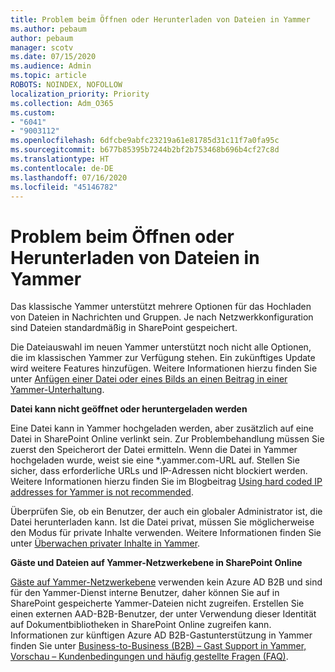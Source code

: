 ```yaml
---
title: Problem beim Öffnen oder Herunterladen von Dateien in Yammer
ms.author: pebaum
author: pebaum
manager: scotv
ms.date: 07/15/2020
ms.audience: Admin
ms.topic: article
ROBOTS: NOINDEX, NOFOLLOW
localization_priority: Priority
ms.collection: Adm_O365
ms.custom:
- "6041"
- "9003112"
ms.openlocfilehash: 6dfcbe9abfc23219a61e81785d31c11f7a0fa95c
ms.sourcegitcommit: b677b85395b7244b2bf2b753468b696b4cf27c8d
ms.translationtype: HT
ms.contentlocale: de-DE
ms.lasthandoff: 07/16/2020
ms.locfileid: "45146782"
---
```

# <a name="issue-opening-or-downloading-files-in-yammer"></a>Problem beim Öffnen oder Herunterladen von Dateien in Yammer

Das klassische Yammer unterstützt mehrere Optionen für das Hochladen von Dateien in Nachrichten und Gruppen. Je nach Netzwerkkonfiguration sind Dateien standardmäßig in SharePoint gespeichert.

Die Dateiauswahl im neuen Yammer unterstützt noch nicht alle Optionen, die im klassischen Yammer zur Verfügung stehen. Ein zukünftiges Update wird weitere Features hinzufügen. Weitere Informationen hierzu finden Sie unter [Anfügen einer Datei oder eines Bilds an einen Beitrag in einer Yammer-Unterhaltung](https://support.microsoft.com/office/attach-a-file-or-image-to-a-yammer-conversation-post-8d2d17f7-8f37-4535-961e-518d751be7e8).

**Datei kann nicht geöffnet oder heruntergeladen werden**  

Eine Datei kann in Yammer hochgeladen werden, aber zusätzlich auf eine Datei in SharePoint Online verlinkt sein. Zur Problembehandlung müssen Sie zuerst den Speicherort der Datei ermitteln. Wenn die Datei in Yammer hochgeladen wurde, weist sie eine *.yammer.com-URL auf. Stellen Sie sicher, dass erforderliche URLs und IP-Adressen nicht blockiert werden. Weitere Informationen hierzu finden Sie im Blogbeitrag [Using hard coded IP addresses for Yammer is not recommended](https://techcommunity.microsoft.com/t5/yammer-blog/using-hard-coded-ip-addresses-for-yammer-is-not-recommended/ba-p/276592).

Überprüfen Sie, ob ein Benutzer, der auch ein globaler Administrator ist, die Datei herunterladen kann. Ist die Datei privat, müssen Sie möglicherweise den Modus für private Inhalte verwenden. Weitere Informationen finden Sie unter [Überwachen privater Inhalte in Yammer](https://docs.microsoft.com/yammer/manage-security-and-compliance/monitor-private-content).  

**Gäste und Dateien auf Yammer-Netzwerkebene in SharePoint Online**  

[Gäste auf Yammer-Netzwerkebene](https://docs.microsoft.com/yammer/manage-yammer-users/add-block-or-remove-users#invite-guests) verwenden kein Azure AD B2B und sind für den Yammer-Dienst interne Benutzer, daher können Sie auf in SharePoint gespeicherte Yammer-Dateien nicht zugreifen. Erstellen Sie einen externen AAD-B2B-Benutzer, der unter Verwendung dieser Identität auf Dokumentbibliotheken in SharePoint Online zugreifen kann. Informationen zur künftigen Azure AD B2B-Gastunterstützung in Yammer finden Sie unter [Business-to-Business (B2B) – Gast Support in Yammer, Vorschau – Kundenbedingungen und häufig gestellte Fragen (FAQ)](https://docs.microsoft.com/yammer/get-started-with-yammer/azure-ad-b2b-guests-yammer).